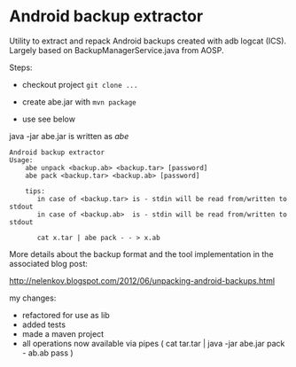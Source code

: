 Android backup extractor
========================

Utility to extract and repack Android backups created with adb logcat (ICS).
Largely based on BackupManagerService.java from AOSP.

Steps:

  * checkout project ```git clone ...```

  * create abe.jar with ```mvn package```

  * use see below

java -jar abe.jar is written as _abe_

```
Android backup extractor
Usage:
	abe unpack <backup.ab> <backup.tar> [password]
	abe pack <backup.tar> <backup.ab> [password]

	tips:
	   in case of <backup.tar> is - stdin will be read from/written to stdout
	   in case of <backup.ab>  is - stdin will be read from/written to stdout

	   cat x.tar | abe pack - - > x.ab
```


More details about the backup format and the tool implementation in the
associated blog post:

http://nelenkov.blogspot.com/2012/06/unpacking-android-backups.html

my changes:
- refactored for use as lib
- added tests
- made a maven project
- all operations  now available via pipes ( cat tar.tar | java -jar abe.jar pack - ab.ab pass )
